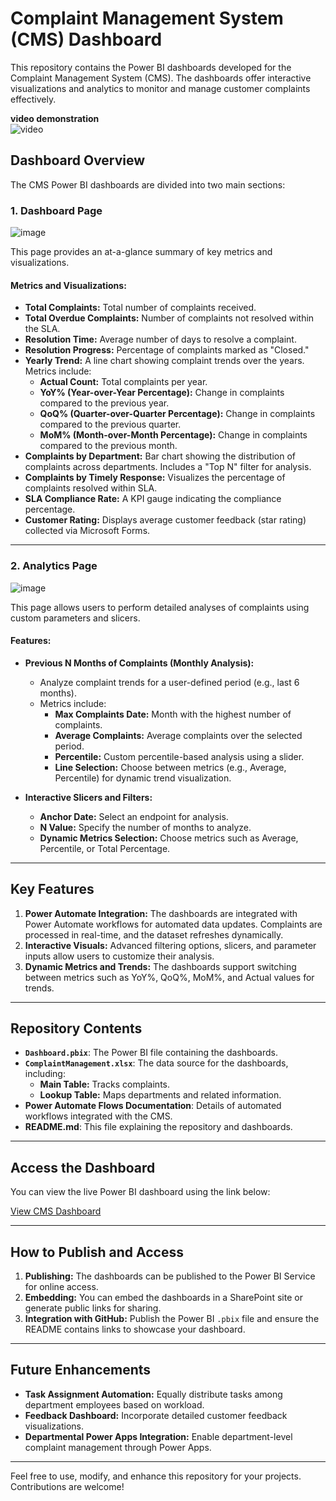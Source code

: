 # Complaint Management System (CMS) Dashboard

This repository contains the Power BI dashboards developed for the Complaint Management System (CMS). The dashboards offer interactive visualizations and analytics to monitor and manage customer complaints effectively.

<b>video demonstration</b><br>
![video](/screenshot/demo.gif)
<br>

## Dashboard Overview

The CMS Power BI dashboards are divided into two main sections:

### 1. **Dashboard Page**
![image](https://github.com/user-attachments/assets/2a24d05a-3f22-41df-92fa-5e2c09367435)

This page provides an at-a-glance summary of key metrics and visualizations.

#### Metrics and Visualizations:
- **Total Complaints:** Total number of complaints received.
- **Total Overdue Complaints:** Number of complaints not resolved within the SLA.
- **Resolution Time:** Average number of days to resolve a complaint.
- **Resolution Progress:** Percentage of complaints marked as "Closed."
- **Yearly Trend:** A line chart showing complaint trends over the years. Metrics include:
  - **Actual Count:** Total complaints per year.
  - **YoY% (Year-over-Year Percentage):** Change in complaints compared to the previous year.
  - **QoQ% (Quarter-over-Quarter Percentage):** Change in complaints compared to the previous quarter.
  - **MoM% (Month-over-Month Percentage):** Change in complaints compared to the previous month.
- **Complaints by Department:** Bar chart showing the distribution of complaints across departments. Includes a "Top N" filter for analysis.
- **Complaints by Timely Response:** Visualizes the percentage of complaints resolved within SLA.
- **SLA Compliance Rate:** A KPI gauge indicating the compliance percentage.
- **Customer Rating:** Displays average customer feedback (star rating) collected via Microsoft Forms.

---

### 2. **Analytics Page**
![image](https://github.com/user-attachments/assets/c3eab82e-72da-481a-b54b-69174e4e0f2b)

This page allows users to perform detailed analyses of complaints using custom parameters and slicers.

#### Features:
- **Previous N Months of Complaints (Monthly Analysis):**
  - Analyze complaint trends for a user-defined period (e.g., last 6 months).
  - Metrics include:
    - **Max Complaints Date:** Month with the highest number of complaints.
    - **Average Complaints:** Average complaints over the selected period.
    - **Percentile:** Custom percentile-based analysis using a slider.
    - **Line Selection:** Choose between metrics (e.g., Average, Percentile) for dynamic trend visualization.

- **Interactive Slicers and Filters:**
  - **Anchor Date:** Select an endpoint for analysis.
  - **N Value:** Specify the number of months to analyze.
  - **Dynamic Metrics Selection:** Choose metrics such as Average, Percentile, or Total Percentage.

---

## Key Features

1. **Power Automate Integration:** The dashboards are integrated with Power Automate workflows for automated data updates. Complaints are processed in real-time, and the dataset refreshes dynamically.
2. **Interactive Visuals:** Advanced filtering options, slicers, and parameter inputs allow users to customize their analysis.
3. **Dynamic Metrics and Trends:** The dashboards support switching between metrics such as YoY%, QoQ%, MoM%, and Actual values for trends.

---

## Repository Contents

- **`Dashboard.pbix`**: The Power BI file containing the dashboards.
- **`ComplaintManagement.xlsx`**: The data source for the dashboards, including:
  - **Main Table:** Tracks complaints.
  - **Lookup Table:** Maps departments and related information.
- **Power Automate Flows Documentation**: Details of automated workflows integrated with the CMS.
- **README.md**: This file explaining the repository and dashboards.

---

## Access the Dashboard

You can view the live Power BI dashboard using the link below:

[View CMS Dashboard](<https://app.powerbi.com/reportEmbed?reportId=466a53f2-e8a1-462a-ac66-77edb6cae89e&autoAuth=true&ctid=28bcace8-4ce7-4949-868f-170f67122379>)

---

## How to Publish and Access

1. **Publishing:** The dashboards can be published to the Power BI Service for online access.
2. **Embedding:** You can embed the dashboards in a SharePoint site or generate public links for sharing.
3. **Integration with GitHub:** Publish the Power BI `.pbix` file and ensure the README contains links to showcase your dashboard.

---

## Future Enhancements

- **Task Assignment Automation:** Equally distribute tasks among department employees based on workload.
- **Feedback Dashboard:** Incorporate detailed customer feedback visualizations.
- **Departmental Power Apps Integration:** Enable department-level complaint management through Power Apps.

---

Feel free to use, modify, and enhance this repository for your projects. Contributions are welcome!
